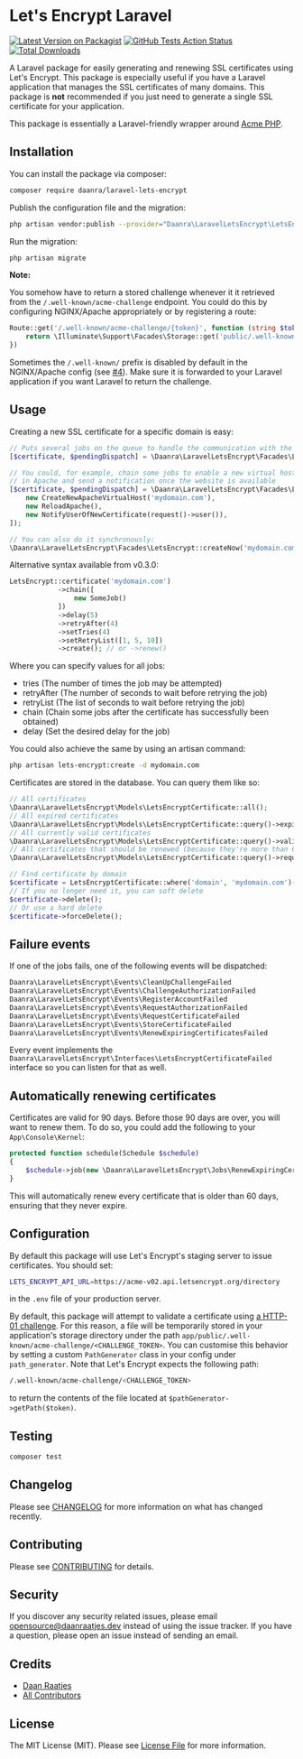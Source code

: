 # Let's Encrypt Laravel

[![Latest Version on Packagist](https://img.shields.io/packagist/v/daanra/laravel-lets-encrypt.svg?style=flat-square)](https://packagist.org/packages/daanra/laravel-lets-encrypt)
[![GitHub Tests Action Status](https://img.shields.io/github/workflow/status/daanra/laravel-lets-encrypt/run-tests?label=tests)](https://github.com/daanra/laravel-lets-encrypt/actions?query=workflow%3Arun-tests+branch%3Amaster)
[![Total Downloads](https://img.shields.io/packagist/dt/daanra/laravel-lets-encrypt.svg?style=flat-square)](https://packagist.org/packages/daanra/laravel-lets-encrypt)

A Laravel package for easily generating and renewing SSL certificates using Let's Encrypt. This package is especially useful if
you have a Laravel application that manages the SSL certificates of many domains. This package is **not** recommended if
you just need to generate a single SSL certificate for your application.

This package is essentially a Laravel-friendly wrapper around [Acme PHP](https://github.com/acmephp/acmephp). 

## Installation

You can install the package via composer:

```bash
composer require daanra/laravel-lets-encrypt
```

Publish the configuration file and the migration:

```bash
php artisan vendor:publish --provider="Daanra\LaravelLetsEncrypt\LetsEncryptServiceProvider" --tag="lets-encrypt"
```

Run the migration:
```bash
php artisan migrate
```

**Note:**

You somehow have to return a stored challenge whenever it it retrieved from the `/.well-known/acme-challenge` endpoint. You could do this by configuring NGINX/Apache appropriately or by registering a route:
```php
Route::get('/.well-known/acme-challenge/{token}', function (string $token) {
    return \Illuminate\Support\Facades\Storage::get('public/.well-known/acme-challenge/' . $token);
})
```

Sometimes the `/.well-known/` prefix is disabled by default in the NGINX/Apache config (see [#4](https://github.com/Daanra/laravel-lets-encrypt/issues/4)). Make sure it is forwarded to your Laravel application if you want Laravel to return the challenge.


## Usage

Creating a new SSL certificate for a specific domain is easy:
```php
// Puts several jobs on the queue to handle the communication with the lets-encrypt server
[$certificate, $pendingDispatch] = \Daanra\LaravelLetsEncrypt\Facades\LetsEncrypt::create('mydomain.com');

// You could, for example, chain some jobs to enable a new virtual host
// in Apache and send a notification once the website is available
[$certificate, $pendingDispatch] = \Daanra\LaravelLetsEncrypt\Facades\LetsEncrypt::create('mydomain.com', [
    new CreateNewApacheVirtualHost('mydomain.com'), 
    new ReloadApache(),
    new NotifyUserOfNewCertificate(request()->user()),
]);

// You can also do it synchronously:
\Daanra\LaravelLetsEncrypt\Facades\LetsEncrypt::createNow('mydomain.com');
```

Alternative syntax available from v0.3.0:

```php
LetsEncrypt::certificate('mydomain.com')
            ->chain([
                new SomeJob()
            ])
            ->delay(5)
            ->retryAfter(4)
            ->setTries(4)
            ->setRetryList([1, 5, 10])
            ->create(); // or ->renew()
```

Where you can specify values for all jobs:

- tries (The number of times the job may be attempted)
- retryAfter (The number of seconds to wait before retrying the job)
- retryList (The list of seconds to wait before retrying the job)
- chain (Chain some jobs after the certificate has successfully been obtained)
- delay (Set the desired delay for the job)

You could also achieve the same by using an artisan command:
```bash
php artisan lets-encrypt:create -d mydomain.com
```

Certificates are stored in the database. You can query them like so:
```php
// All certificates
\Daanra\LaravelLetsEncrypt\Models\LetsEncryptCertificate::all();
// All expired certificates
\Daanra\LaravelLetsEncrypt\Models\LetsEncryptCertificate::query()->expired()->get();
// All currently valid certificates
\Daanra\LaravelLetsEncrypt\Models\LetsEncryptCertificate::query()->valid()->get();
// All certificates that should be renewed (because they're more than 60 days old)
\Daanra\LaravelLetsEncrypt\Models\LetsEncryptCertificate::query()->requiresRenewal()->get();

// Find certificate by domain
$certificate = LetsEncryptCertificate::where('domain', 'mydomain.com')->first();
// If you no longer need it, you can soft delete
$certificate->delete();
// Or use a hard delete
$certificate->forceDelete();
```

## Failure events

If one of the jobs fails, one of the following events will be dispatched:
```php
Daanra\LaravelLetsEncrypt\Events\CleanUpChallengeFailed
Daanra\LaravelLetsEncrypt\Events\ChallengeAuthorizationFailed
Daanra\LaravelLetsEncrypt\Events\RegisterAccountFailed
Daanra\LaravelLetsEncrypt\Events\RequestAuthorizationFailed
Daanra\LaravelLetsEncrypt\Events\RequestCertificateFailed
Daanra\LaravelLetsEncrypt\Events\StoreCertificateFailed
Daanra\LaravelLetsEncrypt\Events\RenewExpiringCertificatesFailed
```

Every event implements the `Daanra\LaravelLetsEncrypt\Interfaces\LetsEncryptCertificateFailed` interface so you can listen for that as well.

## Automatically renewing certificates

Certificates are valid for 90 days. Before those 90 days are over, you will want to renew them. To do so, you
could add the following to your `App\Console\Kernel`:
```php
protected function schedule(Schedule $schedule)
{
    $schedule->job(new \Daanra\LaravelLetsEncrypt\Jobs\RenewExpiringCertificates)->daily();
}
```

This will automatically renew every certificate that is older than 60 days, ensuring that they never expire.

## Configuration

By default this package will use Let's Encrypt's staging server to issue certificates. You should set: 
```bash
LETS_ENCRYPT_API_URL=https://acme-v02.api.letsencrypt.org/directory
```
in the `.env` file of your production server.


By default, this package will attempt to validate a certificate using [a HTTP-01 challenge](https://letsencrypt.org/docs/challenge-types/).
For this reason, a file will be temporarily stored in your application's storage directory under the path 
`app/public/.well-known/acme-challenge/<CHALLENGE_TOKEN>`. You can customise this behavior by setting a custom
`PathGenerator` class in your config under `path_generator`. Note that Let's Encrypt expects the following path:
```bash
/.well-known/acme-challenge/<CHALLENGE_TOKEN>
```
to return the contents of the file located at `$pathGenerator->getPath($token)`.


## Testing

``` bash
composer test
```

## Changelog

Please see [CHANGELOG](CHANGELOG.md) for more information on what has changed recently.

## Contributing

Please see [CONTRIBUTING](CONTRIBUTING.md) for details.

## Security

If you discover any security related issues, please email opensource@daanraatjes.dev instead of using the issue tracker. If you have a question, please open an issue instead of sending an email.

## Credits

- [Daan Raatjes](https://github.com/Daanra)
- [All Contributors](../../contributors)

## License

The MIT License (MIT). Please see [License File](LICENSE.md) for more information.
